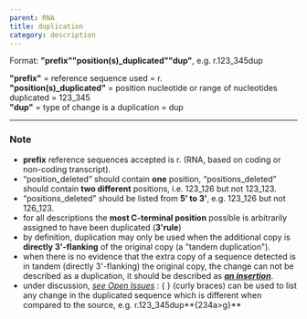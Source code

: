 ```yaml
---
parent: RNA
title: duplication
category: description
---
```


Format:   **"prefix""position(s)\_duplicated""dup"**,  e.g. r.123\_345dup

**"prefix"**  =  reference sequence used  =  r.<br>
**"position(s)\_duplicated"**  =  position nucleotide or range of nucleotides duplicated  =  123\_345<br>
**"dup"**  =  type of change is a duplication  =  dup

---

### Note

*	**prefix** reference sequences accepted is r. (RNA, based on coding or non-coding transcript).
*	“position\_deleted” should contain **one** position, “positions\_deleted” should contain **two different** positions, i.e. 123\_126 but not 123\_123.
*	“positions\_deleted” should be listed from **5’ to 3’**, e.g. 123\_126 but not 126\_123.
*	for all descriptions the **most C-terminal position** possible is arbitrarily assigned to have been duplicated (**3'rule**)
*	by definition, duplication may only be used when the additional copy is **directly 3'-flanking** of the original copy (a "tandem duplication"). 
*	when there is no evidence that the extra copy of a sequence detected is in tandem (directly 3'-flanking) the original copy, the change can not be described as a duplication, it should be described as **[_an insertion_](/recommendations/RNA/variant/insertion/)**.
*	under discussion, [_see Open Issues_](/recommendations/open-issues/#imperfectcopy)
	:	{ } (curly braces) can be used to list any change in the duplicated sequence which is different when compared to the source, e.g. r.123\_345dup**{234a>g}**
